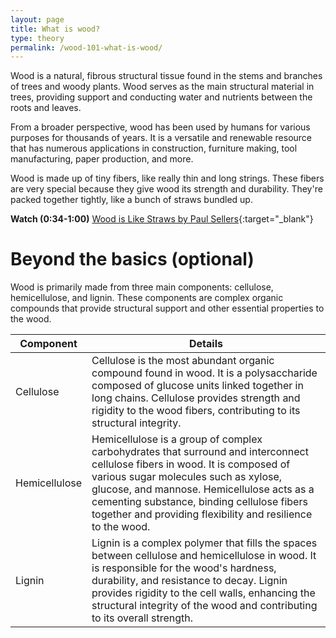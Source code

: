 ```yaml
---
layout: page
title: What is wood?
type: theory
permalink: /wood-101-what-is-wood/
---
```

Wood is a natural, fibrous structural tissue found in the stems and branches of trees and woody plants. Wood serves as the main structural material in trees, providing support and conducting water and nutrients between the roots and leaves.

From a broader perspective, wood has been used by humans for various purposes for thousands of years. It is a versatile and renewable resource that has numerous applications in construction, furniture making, tool manufacturing, paper production, and more.

Wood is made up of tiny fibers, like really thin and long strings. These fibers are very special because they give wood its strength and durability. They're packed together tightly, like a bunch of straws bundled up.

**Watch (0:34-1:00)** [Wood is Like Straws by Paul Sellers](https://www.youtube.com/watch?v=lVTS9b5bmNE&t=34s){:target="_blank"}

# Beyond the basics (optional)

Wood is primarily made from three main components: cellulose, hemicellulose, and lignin. These components are complex organic compounds that provide structural support and other essential properties to the wood.

| Component | Details |
| - | - |
| Cellulose | Cellulose is the most abundant organic compound found in wood. It is a polysaccharide composed of glucose units linked together in long chains. Cellulose provides strength and rigidity to the wood fibers, contributing to its structural integrity. |
| Hemicellulose | Hemicellulose is a group of complex carbohydrates that surround and interconnect cellulose fibers in wood. It is composed of various sugar molecules such as xylose, glucose, and mannose. Hemicellulose acts as a cementing substance, binding cellulose fibers together and providing flexibility and resilience to the wood. |
| Lignin | Lignin is a complex polymer that fills the spaces between cellulose and hemicellulose in wood. It is responsible for the wood's hardness, durability, and resistance to decay. Lignin provides rigidity to the cell walls, enhancing the structural integrity of the wood and contributing to its overall strength. |